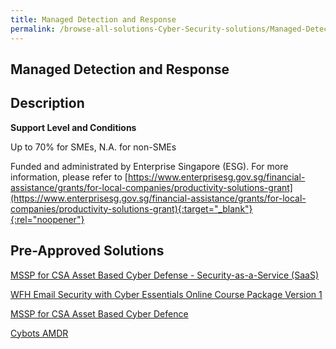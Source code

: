 ```yaml
---
title: Managed Detection and Response
permalink: /browse-all-solutions-Cyber-Security-solutions/Managed-Detection-and-Response
---
```


## Managed Detection and Response
## Description

**Support Level and Conditions**

Up to 70% for SMEs, N.A. for non-SMEs

Funded and administrated by Enterprise Singapore (ESG). For more information, please refer to
[https://www.enterprisesg.gov.sg/financial-assistance/grants/for-local-companies/productivity-solutions-grant](https://www.enterprisesg.gov.sg/financial-assistance/grants/for-local-companies/productivity-solutions-grant){:target="_blank"}{:rel="noopener"}

## Pre-Approved Solutions

<a href='/productivity-solutions-grant/solutionrepo/solution282' target='_blank'>MSSP for CSA Asset Based Cyber Defense - Security-as-a-Service (SaaS)</a><br>

<a href='/productivity-solutions-grant/solutionrepo/solution1314' target='_blank'>WFH Email Security with Cyber Essentials Online Course Package Version 1</a><br>

<a href='/productivity-solutions-grant/solutionrepo/solution1869' target='_blank'>MSSP for CSA Asset Based Cyber Defence</a><br>

<a href='/productivity-solutions-grant/solutionrepo/solution2805' target='_blank'>Cybots AMDR</a><br>

